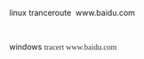 <p>
	linux&nbsp;tranceroute&nbsp; www.baidu.com
</p>
<p>
	<br />
</p>
<p>
	windows&nbsp;<span style="color:#333333;font-family:&quot;font-size:16px;text-align:justify;white-space:normal;background-color:#FFFFFF;">tracert&nbsp;www.baidu.com</span>
</p>
<p>
	<br />
</p>
<p>
	<br />
</p>